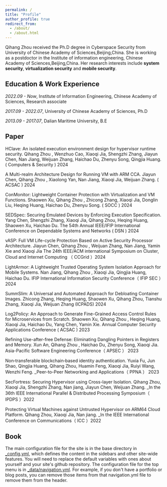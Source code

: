```yaml
---
permalink: /
title: "Profile"
author_profile: true
redirect_from: 
  - /about/
  - /about.html
---
```


Qihang Zhou received the Ph.D degree in Cyberspace Security from University of Chinese Academy of Sciences,Beijing,China. She is working as a postdoctor in the Institute of information engineering, Chinese Academy of Sciences,Beijing,China. Her research interests include **system security**, **virtualization security** and **mobile security**.

Education & Work Experience
------

_2022.09 - Now_,  Institute of Information Engineering, Chinese Academy of Sciences,  Research associate

_2017.09 - 2022.07_,  University of Chinese Academy of Sciences,  Ph.D

_2013.09 - 2017.07_,  Dalian Maritime University,  B.E 

Paper
------

HClave: An isolated execution environment design for hypervisor runtime security. Qihang Zhou , Wenzhuo Cao, Xiaoqi Jia, Shengzhi Zhang, Jiayun Chen, Nan Jiang, Weijuan Zhang, Haichao Du, Zhenyu Song, Qingjia Huang. ( Computers & Security ) 2024

A Multi-realm Architecture Design for Running VM with ARM CCA. Jiayun Chen, Qihang Zhou , Xiaolong Yan, Nan Jiang, Xiaoqi Jia, Weijuan Zhang. ( ACSAC ) 2024

ConMonitor: Lightweight Container Protection with Virtualization and VM Functions. Shaowen Xu, Qihang Zhou , Zhicong Zhang, Xiaoqi Jia, Donglin Liu, Heqing Huang, Haichao Du, Zhenyu Song. ( SOCC ) 2024

SEDSpec: Securing Emulated Devices by Enforcing Execution Specification. Yang Chen, Shengzhi Zhang, Xiaoqi Jia, Qihang Zhou, Heqing Huang, Shaowen Xu, Haichao Du. The 54th Annual IEEE/IFIP International Conference on Dependable Systems and Networks ( DSN ) 2024

vASP: Full VM Life-cycle Protection Based on Active Security Processor Architecture. Jiayun Chen, Qihang Zhou , Weijuan Zhang, Nan Jiang, Yamin Xie and Xiaoqi Jia The 24th IEEE/ACM international Symposium on Cluster, Cloud and Internet Computing （ CCGrid ）2024

LightArmor: A Lightweight Trusted Operating System Isolation Approach for Mobile Systems. Nan Jiang, Qihang Zhou , Xiaoqi Jia, Qingjia Huang, Haichao Du. IFIP International Information Security Conference（ IFIP SEC ）2024

SummSlim: A Universal and Automated Approach for Debloating Container Images. Zhicong Zhang, Heqing Huang, Shaowen Xu, Qihang Zhou, Tianshu Zhang, Xiaoqi Jia, Weijuan Zhang (ICPADS) 2024

Log2Policy: An Approach to Generate Fine-Grained Access Control Rules for Microservices from Scratch. Shaowen Xu, Qihang Zhou , Heqing Huang, Xiaoqi Jia, Haichao Du, Yang Chen, Yamin Xie. Annual Computer Security Applications Conference ( ACSAC ) 2023

Refining Use-after-free Defense: Eliminating Dangling Pointers in Registers and Memory. Xun An, Qihang Zhou , Haichao Du, Zhenyu Song, Xiaoqi Jia. Asia-Pacific Software Engineering Conference（ APSEC ） 2023

Non‑transferable blockchain‑based identity authentication. Yuxia Fu, Jun Shao, Qingjia Huang, Qihang Zhou, Huamin Feng, Xiaoqi Jia, Ruiyi Wang, Wenzhi Feng. _Peer-to-Peer Networking and Applications（ PPNA ） 2023

SecFortress: Securing Hypervisor using Cross-layer Isolation. Qihang Zhou, Xiaoqi Jia, Shengzhi Zhang, Nan jiang, Jiayun Chen, Weijuan Zhang. _In the 36th IEEE International Parallel & Distributed Processing Symposium（ IPDPS ）2022

Protecting Virtual Machines against Untrusted Hypervisor on ARM64 Cloud Platform. Qihang Zhou, Xiaoqi Jia, Nan jiang. _In the IEEE International Conference on Communications（ ICC ）2022

Book
------
The main configuration file for the site is in the base directory in [_config.yml](https://github.com/academicpages/academicpages.github.io/blob/master/_config.yml), which defines the content in the sidebars and other site-wide features. You will need to replace the default variables with ones about yourself and your site's github repository. The configuration file for the top menu is in [_data/navigation.yml](https://github.com/academicpages/academicpages.github.io/blob/master/_data/navigation.yml). For example, if you don't have a portfolio or blog posts, you can remove those items from that navigation.yml file to remove them from the header. 


